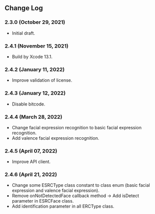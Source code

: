 ## Change Log

### 2.3.0 (October 29, 2021)
- Initial draft.

### 2.4.1 (November 15, 2021)
 - Build by Xcode 13.1.

### 2.4.2 (January 11, 2022)
 - Improve validation of license.

### 2.4.3 (January 12, 2022)
 - Disable bitcode.

### 2.4.4 (March 28, 2022)
 - Change facial expression recognition to basic facial expression recognition.
 - Add valence facial expression recognition.

### 2.4.5 (April 07, 2022)
 - Improve API client.

### 2.4.6 (April 21, 2022)
 - Change some ESRCType class constant to class enum (basic facial expression and valence facial expression).
 - Remove onNotDetectedFace callback method -> Add isDetect parameter in ESRCFace class.
 - Add identification parameter in all ERCType class.
